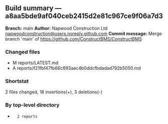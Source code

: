 ## Build summary — a8aa5bde9af040ceb2415d2e81c967ce9f06a7d3

**Branch:** main **Author:** Napwood Construction Ltd <napwoodconstruction@users.noreply.github.com>
**Commit message:** Merge branch 'main' of https://github.com/ConstructBMS/ConstructBMS

### Changed files

- M reports/LATEST.md
- A reports/f21fbf47fb66c893aac4b0ddcfbdadad792b5050.md

### Shortstat

2 files changed, 18 insertions(+), 3 deletions(-)

### By top-level directory

-       2 reports
